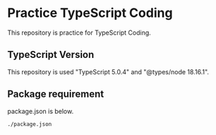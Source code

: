 # Practice TypeScript Coding

This repository is practice for TypeScript Coding.

## TypeScript Version

This repository is used "TypeScript 5.0.4" and "@types/node 18.16.1".

## Package requirement

package.json is below.

`./package.json`

